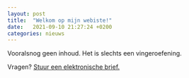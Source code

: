 ```yaml
---
layout: post
title:  "Welkom op mijn webiste!"
date:   2021-09-10 21:27:24 +0200
categories: nieuws
---
```

Vooralsnog geen inhoud.
Het is slechts een vingeroefening.

Vragen? [Stuur een elektronische brief.](mailto:mvanloon@freedom)
